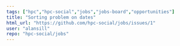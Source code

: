 ```yaml
---
tags: ["hpc","hpc-social","jobs","jobs-board","opportunities"]
title: "Sorting problem on dates"
html_url: "https://github.com/hpc-social/jobs/issues/1"
user: "alansill"
repo: "hpc-social/jobs"
---
```


